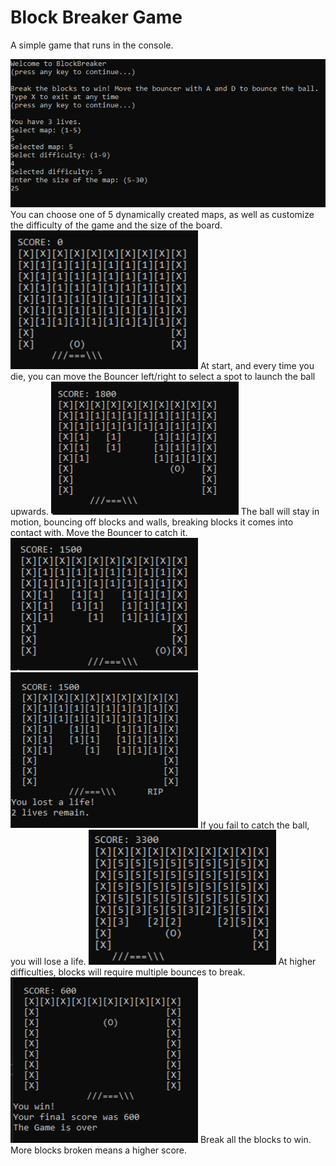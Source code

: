 # Block Breaker Game
A simple game that runs in the console.

<img width="600" src="selection.PNG" alt="customizable options">
You can choose one of 5 dynamically created maps, as well as
customize the difficulty of the game and the size of the board.
<img width="300" src="Game1.PNG" alt="choose where to launch the ball">
At start, and every time you die, you can move the Bouncer left/right to select a spot to
launch the ball upwards.
<img width="300" src="bouncing.PNG" alt="ball bouncing around">
The ball will stay in motion, bouncing off blocks and walls, breaking blocks it comes into contact with.
Move the Bouncer to catch it.
<img width="300" src="falling1.PNG" alt="ball is going to fall off"> <img width="300" src="falling2.PNG" alt="ball has fallen off">
If you fail to catch the ball, you will lose a life.
<img width="300" src="highernumbers.PNG" alt="higher difficulties means higher durability">
At higher difficulties, blocks will require multiple bounces to break.
<img width="300" src="win.PNG" alt="victory screen">
Break all the blocks to win. More blocks broken means a higher score.

